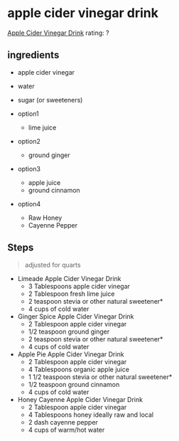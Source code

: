 # apple cider vinegar drink
[Apple Cider Vinegar Drink](https://www.eatingbirdfood.com/apple-cider-vinegar-detox-drinks/#wprm-recipe-container-37616)
rating: ?

## ingredients
* apple cider vinegar
* water
* sugar (or sweeteners)

* option1
    * lime juice
* option2
    * ground ginger
* option3
    * apple juice
    * ground cinnamon
* option4
    * Raw Honey
    * Cayenne Pepper


## Steps
>adjusted for quarts 
* Limeade Apple Cider Vinegar Drink  
    * 3 Tablespoons apple cider vinegar  
    * 2 Tablespoon fresh lime juice  
    * 2 teaspoon stevia or other natural sweetener*  
    * 4 cups of cold water  
* Ginger Spice Apple Cider Vinegar Drink  
    * 2 Tablespoon apple cider vinegar  
    * 1/2 teaspoon ground ginger  
    * 2  teaspoon stevia or other natural sweetener*  
    * 4 cups of cold water  
* Apple Pie Apple Cider Vinegar Drink  
    * 2 Tablespoon apple cider vinegar  
    * 4 Tablespoons organic apple juice  
    * 1 1/2 teaspoon stevia or other natural sweetener*  
    * 1/2 teaspoon ground cinnamon  
    * 4 cups of cold water  
* Honey Cayenne Apple Cider Vinegar Drink  
    * 2  Tablespoon apple cider vinegar  
    * 4 Tablespoons honey ideally raw and local  
    * 2 dash cayenne pepper  
    * 4 cups of warm/hot water  

